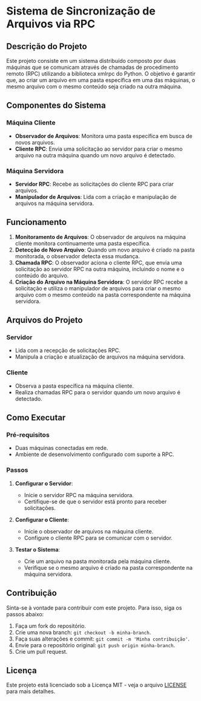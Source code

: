 
# Sistema de Sincronização de Arquivos via RPC

## Descrição do Projeto

Este projeto consiste em um sistema distribuído composto por duas máquinas que se comunicam através de chamadas de procedimento remoto (RPC) utilizando a biblioteca xmlrpc do Python. O objetivo é garantir que, ao criar um arquivo em uma pasta específica em uma das máquinas, o mesmo arquivo com o mesmo conteúdo seja criado na outra máquina.

## Componentes do Sistema

### Máquina Cliente
- **Observador de Arquivos**: Monitora uma pasta específica em busca de novos arquivos.
- **Cliente RPC**: Envia uma solicitação ao servidor para criar o mesmo arquivo na outra máquina quando um novo arquivo é detectado.

### Máquina Servidora
- **Servidor RPC**: Recebe as solicitações do cliente RPC para criar arquivos.
- **Manipulador de Arquivos**: Lida com a criação e manipulação de arquivos na máquina servidora.

## Funcionamento

1. **Monitoramento de Arquivos**: O observador de arquivos na máquina cliente monitora continuamente uma pasta específica.
2. **Detecção de Novo Arquivo**: Quando um novo arquivo é criado na pasta monitorada, o observador detecta essa mudança.
3. **Chamada RPC**: O observador aciona o cliente RPC, que envia uma solicitação ao servidor RPC na outra máquina, incluindo o nome e o conteúdo do arquivo.
4. **Criação do Arquivo na Máquina Servidora**: O servidor RPC recebe a solicitação e utiliza o manipulador de arquivos para criar o mesmo arquivo com o mesmo conteúdo na pasta correspondente na máquina servidora.

## Arquivos do Projeto

### Servidor
- Lida com a recepção de solicitações RPC.
- Manipula a criação e atualização de arquivos na máquina servidora.

### Cliente
- Observa a pasta específica na máquina cliente.
- Realiza chamadas RPC para o servidor quando um novo arquivo é detectado.

## Como Executar

### Pré-requisitos
- Duas máquinas conectadas em rede.
- Ambiente de desenvolvimento configurado com suporte a RPC.

### Passos

1. **Configurar o Servidor**:
   - Inicie o servidor RPC na máquina servidora.
   - Certifique-se de que o servidor está pronto para receber solicitações.

2. **Configurar o Cliente**:
   - Inicie o observador de arquivos na máquina cliente.
   - Configure o cliente RPC para se comunicar com o servidor.

3. **Testar o Sistema**:
   - Crie um arquivo na pasta monitorada pela máquina cliente.
   - Verifique se o mesmo arquivo é criado na pasta correspondente na máquina servidora.

## Contribuição

Sinta-se à vontade para contribuir com este projeto. Para isso, siga os passos abaixo:

1. Faça um fork do repositório.
2. Crie uma nova branch: `git checkout -b minha-branch`.
3. Faça suas alterações e commit: `git commit -m 'Minha contribuição'`.
4. Envie para o repositório original: `git push origin minha-branch`.
5. Crie um pull request.

## Licença

Este projeto está licenciado sob a Licença MIT - veja o arquivo [LICENSE](LICENSE) para mais detalhes.

